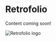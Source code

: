 # Retrofolio

Content coming soon!

![Retrofolio logo](assets/projects/retrofolio/images/retrofolio-logo.webp)